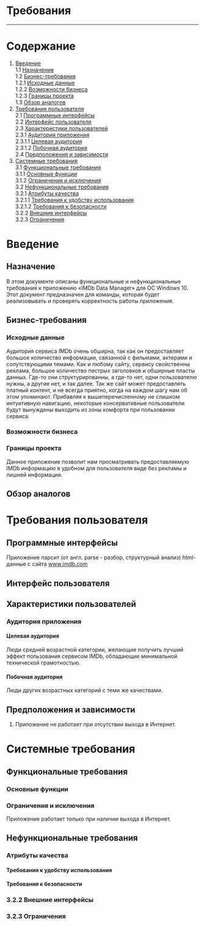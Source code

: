 # Требования
***
# Содержание

1. [Введение](#intro)  
    1.1 [Назначение](#appointment)  
    1.2 [Бизнес-требования](#business_requirements)  
       1.2.1 [Исходные данные](#initial_data)  
       1.2.2 [Возможности бизнеса](#business_opportunities)  
       1.2.3 [Границы проекта](#project_boundary)  
    1.3 [Обзор аналогов](#analogues)  
2. [Требования пользователя](#user_requirements)  
  2.1 [Программные интерфейсы](#software_interfaces)  
  2.2 [Интерфейс пользователя](#user_interface)  
  2.3 [Характеристики пользователей](#user_specifications)  
    2.3.1 [Аудитория приложения](#application_audience)  
      2.3.1.1 [Целевая аудитория](#target_audience)  
      2.3.1.2 [Побочная аудитория](#collateral_audience)  
  2.4 [Предположения и зависимости](#assumptions_and_dependencies)  
3. [Системные требования](#system_requirements)  
  3.1 [Функциональные требования](#functional_requirements)  
    3.1.1 [Основные функции](#main_functions)   
    3.1.2 [Ограничения и исключения](#restrictions_and_exclusions)  
  3.2 [Нефункциональные требования](#non-functional_requirements)  
    3.2.1 [Атрибуты качества](#quality_attributes)  
      3.2.1.1 [Требования к удобству использования](#requirements_for_ease_of_use)  
      3.2.1.2 [Требования к безопасности](#security_requirements)  
    3.2.2 [Внешние интерфейсы](#external_interfaces)  
    3.2.3 [Ограничения](#restrictions)  

    
<a name="intro"/>

# Введение

<a name="appointment"/>

## Назначение
В этом документе описаны функциональные и нефункциональные требования к приложению «IMDb Data Manager» для ОС Windows 10. Этот документ предназначен для команды, которая будет реализовывать и проверять корректность работы приложения.

<a name="business_requirements"/>

## Бизнес-требования

<a name="initial_data"/>

### Исходные данные
Аудитория сервиса IMDb очень обширна, так как он предоставляет большое количество информации, связанной с фильмами, актерами и сопутствующими темами. Как и любому сайту, сервису свойственны  реклама, большое количество пестрых заголовков и обширные пласты данных. Где-то они структурированны, а где-то нет, одни пользователю нужны, а другие нет, и так далее. Так же сайт может предоставлять платный контент, и не всегда приятно, когда на каждом шагу нам об этом упоминают. Прибавляя к вышеперечисленному не слишком интуитивную навигацию, некоторые консервативные пользователи будут вынуждены выходить из зоны комфорта при пользовании сервиса.

<a name="business_opportunities"/>

### Возможности бизнеса


<a name="project_boundary"/>

### Границы проекта
Данное приложение позволит нам просматривать предоставляемую IMDb информацию в удобном для пользователя виде без рекламы и лишней информации.

<a name="analogues"/>

## Обзор аналогов

<a name="user_requirements"/>

# Требования пользователя

<a name="software_interfaces"/>

## Программные интерфейсы
Приложение парсит (от англ. parse - разбор, структурный анализ) html-данные с сайта www.imdb.com 

<a name="user_interface"/>

## Интерфейс пользователя


<a name="user_specifications"/>

## Характеристики пользователей

<a name="application_audience"/>

### Аудитория приложения

<a name="target_audience"/>

#### Целевая аудитория
Люди средней возрастной категории, желающие получить лучший эффект пользования сервисом IMDb, обладающие минимальной технической грамотностью.

<a name="collateral_audience"/>

#### Побочная аудитория
Люди других возрастных категорий с теми же качествами.

<a name="assumptions_and_dependencies"/>

## Предположения и зависимости
1.  Приложение не работает при отсутствии выхода в Интернет.

<a name="system_requirements"/>

# Системные требования

<a name="functional_requirements"/>

## Функциональные требования

<a name="main_functions"/>

### Основные функции

<a name="restrictions_and_exclusions"/>

### Ограничения и исключения
Приложение работает только при наличии выхода в Интернет.

<a name="non-functional_requirements"/>

## Нефункциональные требования

<a name="quality_attributes"/>

### Атрибуты качества

<a name="requirements_for_ease_of_use"/>

#### Требования к удобству использования


<a name="security_requirements"/>

#### Требования к безопасности


<a name="external_interfaces"/>

### 3.2.2 Внешние интерфейсы


<a name="restrictions"/>

### 3.2.3 Ограничения
